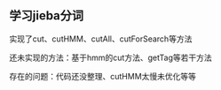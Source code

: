 ## 学习jieba分词

实现了cut、cutHMM、cutAll、cutForSearch等方法

还未实现的方法：基于hmm的cut方法、getTag等若干方法

存在的问题：代码还没整理、cutHMM太慢未优化等等

